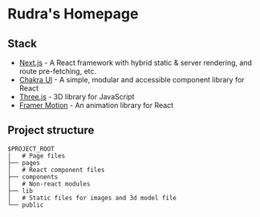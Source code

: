 # Rudra's Homepage

## Stack

-   [Next.js](https://nextjs.org/) - A React framework with hybrid static & server rendering, and route pre-fetching, etc.
-   [Chakra UI](https://chakra-ui.com/) - A simple, modular and accessible component library for React
-   [Three.js](https://threejs.org/) - 3D library for JavaScript
-   [Framer Motion](https://www.framer.com/motion/) - An animation library for React

## Project structure

```
$PROJECT_ROOT
│   # Page files
├── pages
│   # React component files
├── components
│   # Non-react modules
├── lib
│   # Static files for images and 3d model file
└── public
```
